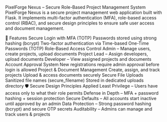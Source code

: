 PixelForge Nexus – Secure Role-Based Project Management System
PixelForge Nexus is a secure project management web application built with Flask.
It implements multi-factor authentication (MFA), role-based access control (RBAC), and secure design principles to ensure safe user access and document management.

🚀 Features
Secure Login with MFA (TOTP)
Passwords stored using strong hashing (bcrypt)
Two-factor authentication via Time-based One-Time Passwords (TOTP)
Role-Based Access Control
Admin – Manage users, create projects, upload documents
Project Lead – Assign developers, upload documents
Developer – View assigned projects and documents
Account Approval System
New registrations require admin approval before login is allowed
Project & Document Management
Create, assign, and track projects
Upload & access documents securely
Secure File Uploads
Sanitized file names (secure_filename)
Stored in dedicated uploads directory
🛡 Secure Design Principles Applied
Least Privilege – Users have access only to what their role permits
Defense in Depth – MFA + password hashing + session protection
Secure Defaults – All accounts start inactive until approved by an admin
Data Protection – Strong password hashing (bcrypt) and secure OTP secrets
Auditability – Admins can manage and track users & projects
